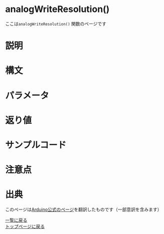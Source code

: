 # analogWriteResolution()

ここは`analogWriteResolution()` 関数のページです

# 説明



# 構文



# パラメータ



# 返り値



# サンプルコード



# 注意点



# 出典

このページは[Arduino公式のページ]()を翻訳したものです（一部意訳を含みます）

[一覧に戻る](http://pages.nchlab.net/Arduino/ref/)  
[トップページに戻る](http://pages.nchlab.net/)
